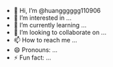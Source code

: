 - 👋 Hi, I’m @huangggggg110906
- 👀 I’m interested in ...
- 🌱 I’m currently learning ...
- 💞️ I’m looking to collaborate on ...
- 📫 How to reach me ...
- 😄 Pronouns: ...
- ⚡ Fun fact: ...

<!---
huangggggg110906/huangggggg110906 is a ✨ special ✨ repository because its `README.md` (this file) appears on your GitHub profile.
You can click the Preview link to take a look at your changes.
--->

